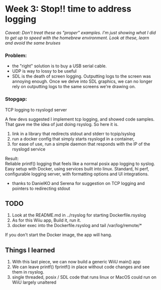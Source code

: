 # Week 3: Stop!! time to address logging

_Caveat: Don't treat these as "proper" examples.  I'm just showing what I did to get up to speed with the homebrew environment.  Look at these, learn and avoid the same bruises_

### Problem:
* the "right" solution is to buy a USB serial cable.
* UDP is way to lossy to be useful
* SDL is the death of screen logging.  Outputting logs to the screen was annoying enough.  Once we delve into SDL graphics, we can no longer rely on outputting logs to the same screens we're drawing on.

### Stopgap:
TCP logging to rsyslogd server

A few devs suggested I implement tcp logging, and showed code samples.  That
gave me the idea of just doing rsyslog.  So here it is.

1. link in a library that redirects stdout and stderr to tcpip/syslog
2. run a docker config that simply starts rsyslogd in a container,
3. for ease of use, run a simple daemon that responds with the IP of the rsyslogd service

Result:  
Reliable printf() logging that feels like a normal posix app logging to syslog.
Easy setup with Docker, using services built into linux.
Standard, hi perf, configurable logging server, with formatting options and UI integrations.

* thanks to DanielKO and Serena for suggestion on TCP logging and pointers to redirecting stdout

## TODO
1. Look at the README.md in ../rsyslog for starting Dockerfile.rsyslog
2. As for this Wiiu app, Build it, run it.
3. docker exec into the Dockerfile.rsyslog and tail /var/log/remote/*

If you don't start the Docker image, the app will hang.

## Things I learned
1. With this last piece, we can now build a generic WiiU main() app
3. We can leave printf() fprintf() in place without code changes and see them in rsyslog.
2. single threaded, posix / SDL code that runs linux or MacOS could run on WiiU largely unaltered

